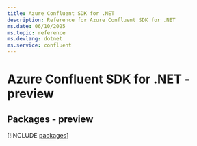 ```yaml
---
title: Azure Confluent SDK for .NET
description: Reference for Azure Confluent SDK for .NET
ms.date: 06/10/2025
ms.topic: reference
ms.devlang: dotnet
ms.service: confluent
---
```

# Azure Confluent SDK for .NET - preview
## Packages - preview
[!INCLUDE [packages](confluent-index.md)]